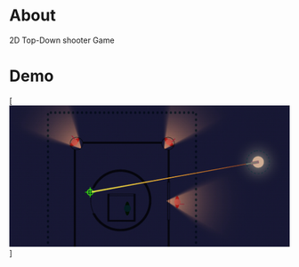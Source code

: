 # About
2D Top-Down shooter Game

# Demo     
[![picture not loaded correctly](https://github.com/khaleddallah/PrisonGame/blob/main/screenshot.jpg)]

